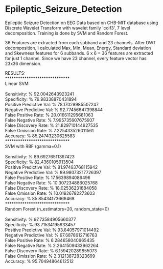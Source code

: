 # Epileptic_Seizure_Detection
Epileptic Seizure Detection on EEG Data based on CHB-MIT database using Discrete Wavelet Transform with wavelet family 'coif3', 7 level decomposition. Training is done by SVM and Random Forest.

36 Features are extracted from each subband and 23 channels. After DWT decomposition, I calculated Max, Min, Mean, Energy, Standard deviation and Skewness features for 6 subbands. 6 x 6 = 36 features are extracted for just 1 channel. Since we have 23 channel, every feature vector has 23x36 dimension.

RESULTS: \
****************************** \
Linear SVM \
\
Sensitivity: % 92.0042643923241 \
Specificity: % 79.98338870431894 \
Positive Predictive Val: % 78.17028985507247 \
Negative Predictive Val: % 92.77456647398844 \
False Positive Rate: % 20.016611295681063 \
False Negative Rate: % 7.995735607675907 \
False Discovery Rate: % 21.829710144927535 \
False Omission Rate: % 7.225433526011561 \
Accuracy: % 85.24743230625583 \
****************************** \
SVM with RBF (gamma=0.1) \
 \
Sensitivity: % 89.69276511397423 \
Specificity: % 82.4360105913504 \
Positive Predictive Val: % 81.97463768115942 \
Negative Predictive Val: % 89.98073217726397 \
False Positive Rate: % 17.5639894086496 \
False Negative Rate: % 10.307234886025768 \
False Discovery Rate: % 18.02536231884058 \
False Omission Rate: % 10.01926782273603 \
Accuracy: % 85.85434173669468 \
****************************** \
Random Forest (n_estimators=20, random_state=0) \
 \
Sensitivity: % 97.73584905660377 \
Specificity: % 93.71534195933457 \
Positive Predictive Val: % 93.84057971014492 \
Negative Predictive Val: % 97.6878612716763 \
False Positive Rate: % 6.284658040665435 \
False Negative Rate: % 2.2641509433962264 \
False Discovery Rate: % 6.159420289855073 \
False Omission Rate: % 2.312138728323699 \
Accuracy: % 95.70494864612512


